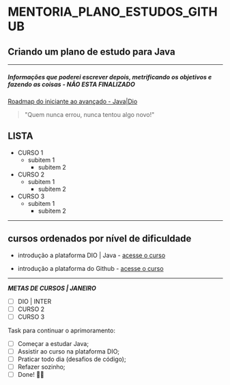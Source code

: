 # MENTORIA_PLANO_ESTUDOS_GITHUB

## Criando um plano de estudo para Java
***
<h5> Informações que poderei escrever depois, metrificando os objetivos e fazendo as coisas - NÃO ESTA FINALIZADO </h5>

[Roadmap do iniciante ao avançado - Java|Dio](https://github.com/julianazanelatto/roadmap_java_repo/blob/main/README.md)

> "Quem nunca errou, nunca tentou algo novo!"

<h2> LISTA </h2>

- CURSO 1
     - subitem 1
          - subitem 2
- CURSO 2 
     - subitem 1
          - subitem 2
- CURSO 3
     - subitem 1
          - subitem 2
***

<!-- Comentário só para mim -->

## cursos ordenados por nível de dificuldade
- introdução a plataforma DIO | Java - [acesse o curso](https://web.dio.me/track/orange-tech-backend)

- introdução a plataforma do Github - [acesse o curso](https://docs.github.com/pt/get-started/writing-on-github/getting-started-with-writing-and-formatting-on-github/basic-writing-and-formatting-syntax)
<!-- Posso colocar diversos links, para auxiliar o estudo -->

***
__*METAS DE CURSOS | JANEIRO*__
- [ ] DIO | INTER
- [ ] CURSO 2
- [ ] CURSO 3

Task para continuar o aprimoramento:
- [ ] Começar a estudar Java;
- [ ] Assistir ao curso na plataforma DIO;
- [ ] Praticar todo dia (desafios de código);
- [ ] Refazer sozinho;
- [ ] Done! 👍🏽 
